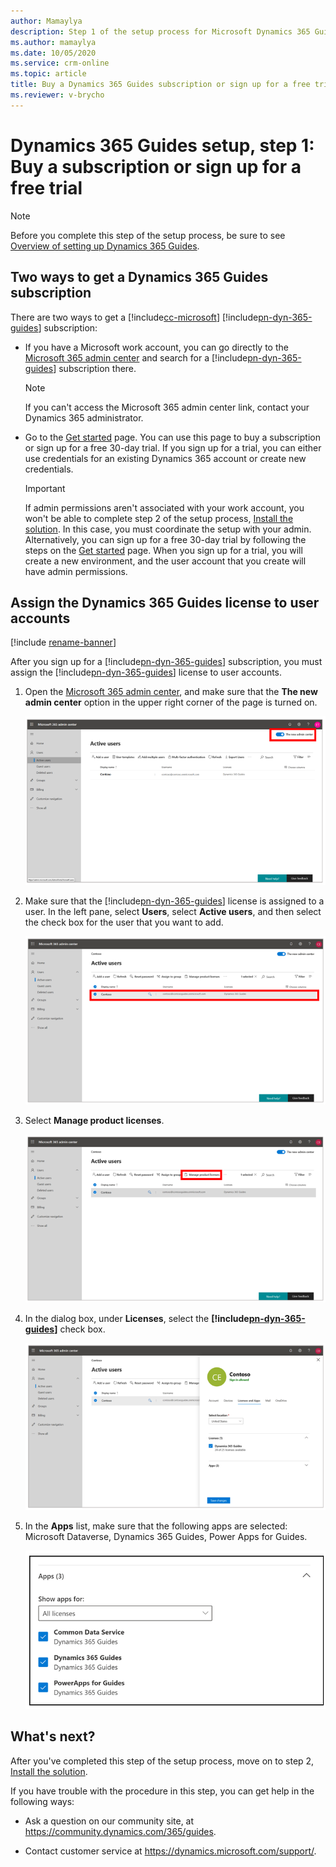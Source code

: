 ```yaml
---
author: Mamaylya
description: Step 1 of the setup process for Microsoft Dynamics 365 Guides. In this step, you buy a subscription or sign up for a free 30-day trial.
ms.author: mamaylya
ms.date: 10/05/2020
ms.service: crm-online
ms.topic: article
title: Buy a Dynamics 365 Guides subscription or sign up for a free trial
ms.reviewer: v-brycho
---
```


# Dynamics 365 Guides setup, step 1: Buy a subscription or sign up for a free trial

> [!NOTE]
> Before you complete this step of the setup process, be sure to see [Overview of setting up Dynamics 365 Guides](setup.md).

## Two ways to get a Dynamics 365 Guides subscription

There are two ways to get a [!include[cc-microsoft](../includes/cc-microsoft.md)] [!include[pn-dyn-365-guides](../includes/pn-dyn-365-guides.md)] subscription:

- If you have a Microsoft work account, you can go directly to the [Microsoft 365 admin center](https://admin.microsoft.com/AdminPortal/Home) and search for a [!include[pn-dyn-365-guides](../includes/pn-dyn-365-guides.md)] subscription there.

    > [!NOTE]
    > If you can't access the Microsoft 365 admin center link, contact your Dynamics 365 administrator.

- Go to the [Get started](https://aka.ms/GetGuides) page. You can use this page to buy a subscription or sign up for a free 30-day trial. If you sign up for a trial, you can either use credentials for an existing Dynamics 365 account or create new credentials.

    > [!IMPORTANT]
    > If admin permissions aren't associated with your work account, you won't be able to complete step 2 of the setup process, [Install the solution](setup-step-two.md). In this case, you must coordinate the setup with your admin. Alternatively, you can sign up for a free 30-day trial by following the steps on the [Get started](https://aka.ms/GetGuides) page. When you sign up for a trial, you will create a new environment, and the user account that you create will have admin permissions.

## Assign the Dynamics 365 Guides license to user accounts

[!include [rename-banner](~/includes/cc-data-platform-banner.md)]

After you sign up for a [!include[pn-dyn-365-guides](../includes/pn-dyn-365-guides.md)] subscription, you must assign the [!include[pn-dyn-365-guides](../includes/pn-dyn-365-guides.md)] license to user accounts.

1. Open the [Microsoft 365 admin center](https://admin.microsoft.com/AdminPortal/Home), and make sure that the **The new admin center** option in the upper right corner of the page is turned on.

    ![The new admin center option](media/new-admin-center-slider.PNG "The new admin center option")

2. Make sure that the [!include[pn-dyn-365-guides](../includes/pn-dyn-365-guides.md)] license is assigned to a user. In the left pane, select **Users**, select **Active users**, and then select the check box for the user that you want to add.

    ![Active users page](media/users-active-users.PNG "Active users page")

3. Select **Manage product licenses**.

    ![Manage product licenses button](media/manage-product-licenses.PNG "Manage product licenses button")

4. In the dialog box, under **Licenses**, select the **[!include[pn-dyn-365-guides](../includes/pn-dyn-365-guides.md)]** check box.

    ![Adding a user license](media/guides-license.PNG "Adding a user license")
    
5. In the **Apps** list, make sure that the following apps are selected: Microsoft Dataverse, Dynamics 365 Guides, Power Apps for Guides.    
    
    ![Apps list](media/guides-apps-list.PNG "Apps list")

## What's next?

After you've completed this step of the setup process, move on to step 2, [Install the solution](setup-step-two.md).

If you have trouble with the procedure in this step, you can get help in the following ways:

- Ask a question on our community site, at <https://community.dynamics.com/365/guides>.

- Contact customer service at <https://dynamics.microsoft.com/support/>.
